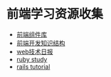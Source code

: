 


<h1>前端学习资源收集</h1>
<ul class="posts">
	<li><a href="https://github.com/JingwenTian/awesome-frontend/blob/master/README.md">前端组件库</a></li>
	<li><a href="https://github.com/xiaofuzi/fks">前端开发知识结构</a></li>
	<li><a href = "http://web.memect.com/">web技术日报</a></li>
	<li><a href="https://github.com/xiaofuzi/ruby-dev-bookmarks">ruby study</a></li>
	<li><a href="http://railstutorial-china.org/">rails tutorial</a></li>
</ul>
